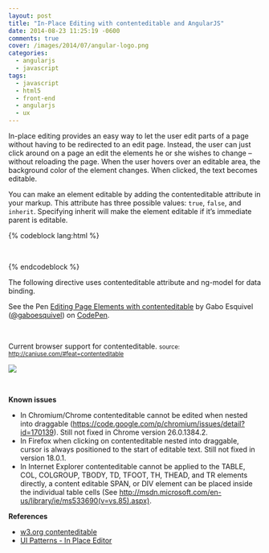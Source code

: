 ```yaml
---
layout: post
title: "In-Place Editing with contenteditable and AngularJS"
date: 2014-08-23 11:25:19 -0600
comments: true
cover: /images/2014/07/angular-logo.png
categories: 
  - angularjs
  - javascript
tags:
  - javascript
  - html5
  - front-end
  - angularjs
  - ux
---
```


In-place editing provides an easy way to let the user edit parts of a page without having to be redirected to an edit page. Instead, the user can just click around on a page an edit the elements he or she wishes to change – without reloading the page. When the user hovers over an editable area, the background color of the element changes. When clicked, the text becomes editable. 

You can make an element editable by adding the contenteditable attribute in your markup. This attribute has three possible values: `true`, `false`, and `inherit`. Specifying inherit will make the element editable if it’s immediate parent is editable.

{% codeblock lang:html  %}
<div class="editable" contenteditable="true"></div>
{% endcodeblock %}

The following directive uses contenteditable attribute and ng-model for data binding.

<p data-height="452" data-theme-id="8070" data-slug-hash="mgCAG" data-default-tab="result" class='codepen'>See the Pen <a href='http://codepen.io/gaboesquivel/pen/mgCAG/'>Editing Page Elements with contenteditable</a> by Gabo Esquivel (<a href='http://codepen.io/gaboesquivel'>@gaboesquivel</a>) on <a href='http://codepen.io'>CodePen</a>.</p>
<script async src="//codepen.io/assets/embed/ei.js"></script>

&nbsp;   
<!--more-->

Current browser support for contenteditable. <small>source: http://caniuse.com/#feat=contenteditable</small> 

<div class='center-align-wrapper'>
	<img src='/images/2014/08/caniuse-content-editable.jpg' />
</div>


&nbsp;   

__Known issues__   
- In Chromium/Chrome contenteditable cannot be edited when nested into draggable (https://code.google.com/p/chromium/issues/detail?id=170139). Still not fixed in Chrome version 26.0.1384.2.  
- In Firefox when clicking on contenteditable nested into draggable, cursor is always positioned to the start of editable text. Still not fixed in version 18.0.1.  
- In Internet Explorer contenteditable cannot be applied to the TABLE, COL, COLGROUP, TBODY, TD, TFOOT, TH, THEAD, and TR elements directly, a content editable SPAN, or DIV element can be placed inside the individual table cells (See http://msdn.microsoft.com/en-us/library/ie/ms533690(v=vs.85).aspx).  

__References__  
- [w3.org contenteditable](http://www.w3.org/TR/html/editing.html#contenteditable)   
- [UI Patterns - In Place Editor](http://ui-patterns.com/patterns/inplaceeditor)   

